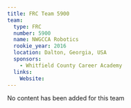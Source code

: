 ```yaml
---
title: FRC Team 5900
team:
  type: FRC
  number: 5900
  name: NWGCCA Robotics
  rookie_year: 2016
  location: Dalton, Georgia, USA
  sponsors:
    - Whitfield County Career Academy
  links:
    Website: 
---
```

No content has been added for this team
